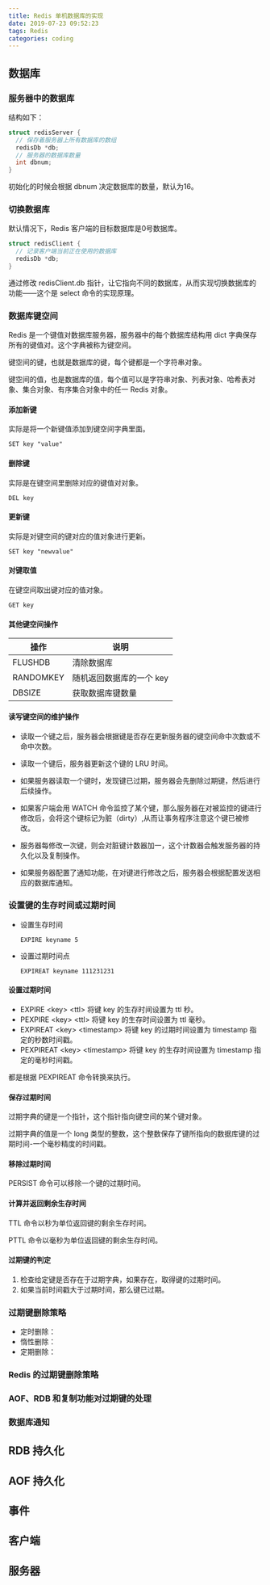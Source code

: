 ```yaml
---
title: Redis 单机数据库的实现
date: 2019-07-23 09:52:23
tags: Redis
categories: coding
---
```

## 数据库

### 服务器中的数据库

结构如下：

```c
struct redisServer {
  // 保存着服务器上所有数据库的数组
  redisDb *db;
  // 服务器的数据库数量
  int dbnum;
}
```

初始化的时候会根据 dbnum 决定数据库的数量，默认为16。

### 切换数据库

默认情况下，Redis 客户端的目标数据库是0号数据库。

```c
struct redisClient {
  // 记录客户端当前正在使用的数据库
  redisDb *db;
}
```

通过修改 redisClient.db 指针，让它指向不同的数据库，从而实现切换数据库的功能——这个是 select 命令的实现原理。

### 数据库键空间

Redis 是一个键值对数据库服务器，服务器中的每个数据库结构用 dict 字典保存所有的键值对。这个字典被称为键空间。

键空间的键，也就是数据库的键，每个键都是一个字符串对象。

键空间的值，也是数据库的值，每个值可以是字符串对象、列表对象、哈希表对象、集合对象、有序集合对象中的任一 Redis 对象。

#### 添加新键

实际是将一个新键值添加到键空间字典里面。

```redis
SET key "value"
```

#### 删除键

实际是在键空间里删除对应的键值对对象。

```redis
DEL key
```

#### 更新键

实际是对键空间的键对应的值对象进行更新。

```redis
SET key "newvalue"
```

#### 对键取值

在键空间取出键对应的值对象。

```redis
GET key
```

#### 其他键空间操作

|操作|说明|
| --- | --- |
| FLUSHDB | 清除数据库 |
| RANDOMKEY | 随机返回数据库的一个 key |
| DBSIZE | 获取数据库键数量 |

#### 读写键空间的维护操作

* 读取一个键之后，服务器会根据键是否存在更新服务器的键空间命中次数或不命中次数。

* 读取一个键后，服务器更新这个键的 LRU 时间。

* 如果服务器读取一个键时，发现键已过期，服务器会先删除过期键，然后进行后续操作。

* 如果客户端会用 WATCH 命令监控了某个键，那么服务器在对被监控的键进行修改后，会将这个键标记为脏（dirty）,从而让事务程序注意这个键已被修改。

* 服务器每修改一次键，则会对脏键计数器加一，这个计数器会触发服务器的持久化以及复制操作。

* 如果服务器配置了通知功能，在对键进行修改之后，服务器会根据配置发送相应的数据库通知。

### 设置键的生存时间或过期时间

* 设置生存时间

  ```Redis
  EXPIRE keyname 5
  ```

* 设置过期时间点

  ```Redis
  EXPIREAT keyname 111231231
  ```

#### 设置过期时间

* EXPIRE \<key\> \<ttl\> 将键 key 的生存时间设置为 ttl 秒。
* PEXPIRE \<key\> \<ttl\> 将键 key 的生存时间设置为 ttl 毫秒。
* EXPIREAT \<key\> \<timestamp\> 将键 key 的过期时间设置为 timestamp 指定的秒数时间戳。
* PEXPIREAT \<key\> \<timestamp\> 将键 key 的生存时间设置为  timestamp 指定的毫秒时间戳。

都是根据 PEXPIREAT 命令转换来执行。

#### 保存过期时间

过期字典的键是一个指针，这个指针指向键空间的某个键对象。

过期字典的值是一个 long 类型的整数，这个整数保存了键所指向的数据库键的过期时间-一个毫秒精度的时间戳。

#### 移除过期时间

PERSIST 命令可以移除一个键的过期时间。

#### 计算并返回剩余生存时间

TTL 命令以秒为单位返回键的剩余生存时间。

PTTL 命令以毫秒为单位返回键的剩余生存时间。

#### 过期键的判定

1. 检查给定键是否存在于过期字典，如果存在，取得键的过期时间。
2. 如果当前时间戳大于过期时间，那么键已过期。

### 过期键删除策略

* 定时删除：
* 惰性删除：
* 定期删除：

### Redis 的过期键删除策略

### AOF、RDB 和复制功能对过期键的处理

### 数据库通知

## RDB 持久化

## AOF 持久化

## 事件

## 客户端

## 服务器
